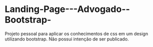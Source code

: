# Landing-Page---Advogado--Bootstrap-

Projeto pessoal para aplicar os conhecimentos de css em um design utilizando bootstrap.
Não possui intenção de ser publicado.
